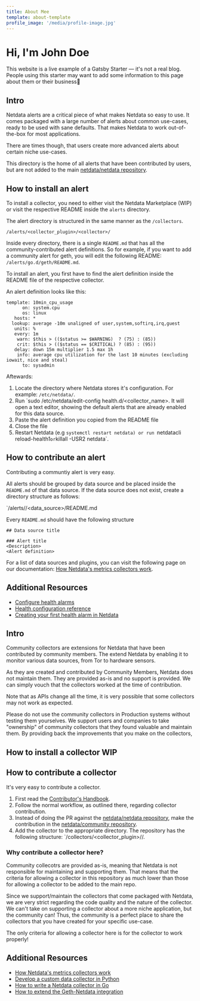 ```yaml
---
title: About Mee
template: about-template
profile_image: '/media/profile-image.jpg'
---
```


# Hi, I'm John Doe

This website is a live example of a Gatsby Starter — it's not a real blog.
People using this starter may want to add some information to this page about them or their business

 

 
## Intro

Netdata alerts are a critical piece of what makes Netdata so easy to use. It comes packaged with a large number of alerts about common use-cases, ready to be used with sane defaults. That makes Netdata to work out-of-the-box for most applications.

There are times though, that users create more advanced alerts about certain niche use-cases.

This directory is the home of all alerts that have been contributed by users, but are not added to the main  [netdata/netdata repository](https://github.com/netdata/netdata).


## How to install an alert

To install a collector, you need to either visit the Netdata Marketplace (WIP) or visit the respective README inside the `alerts` directory.

The alert directory is structured in the same manner as the `/collectors`.

`/alerts/<collector_plugin>/<collector>/`

Inside every directory, there is a single `README.md` that has all the community-contributed alert definitions. So for example, if you want to add a community alert for geth, you will edit the following README:
`/alerts/go.d/geth/README.md`.

To install an alert, you first have to find the alert definition inside the README file of the respective collector.

An alert definition looks like this:

```
template: 10min_cpu_usage
      on: system.cpu
      os: linux
   hosts: *
  lookup: average -10m unaligned of user,system,softirq,irq,guest
   units: %
   every: 1m
    warn: $this > (($status >= $WARNING)  ? (75) : (85))
    crit: $this > (($status == $CRITICAL) ? (85) : (95))
   delay: down 15m multiplier 1.5 max 1h
    info: average cpu utilization for the last 10 minutes (excluding iowait, nice and steal)
      to: sysadmin
```

Aftewards:

1. Locate the directory where Netdata stores it's configuration. For example: `/etc/netdata/`.
2. Run `sudo /etc/netdata/edit-config health.d/<collector_name>. It will open a text editor, showing the default alerts that are already enabled for this data source.
3. Paste the alert definition you copied from the README file
4. Close the file
5. Restart Netdata (e.g `systemctl restart netdata) or run `netdatacli reload-health1` or `killall -USR2 netdata`.

## How to contribute an alert

Contributing a communtiy alert is very easy.

All alerts should be grouped by data source and be placed inside the `README.md` of that data source. If the data source does not exist, create a directory structure as follows:

`/alerts/<plugin>/<data_source>/README.md

Every `README.md` should have the following structure
```
## Data source title

### Alert title
<Description>
<Alert definition>
```

For a list of data sources and plugins, you can visit the following page on our documentation: [How Netdata's metrics collectors work](https://learn.netdata.cloud/docs/collect/how-collectors-work).


## Additional Resources

- [Configure health alarms](https://learn.netdata.cloud/docs/monitor/configure-alarms)
- [Health configuration reference](https://learn.netdata.cloud/docs/agent/health/reference)
- [Creating your first health alarm in Netdata](https://www.youtube.com/watch?v=aWYj9VT8I5A)



## Intro

Community collectors are extensions for Netdata that have been contributed by community members. The extend Netdata by enabling it to monitor various data sources, from Tor to hardware sensors.

As they are created and contributed by Community Members, Netdata does not maintain them. They are provided as-is and no support is provided. We can simply vouch that the collectors worked at the time of contribution.

Note that as APIs change all the time, it is very possible that some collectors may not work as expected.

Please do not use the community collectors in Production systems without testing them yourselves. We support users and companies to take "ownership" of community collectors that they found valuable and maintain them. By providing back the improvements that you make on the collectors,

## How to install a collector WIP


## How to contribute a collector

It's very easy to contribute a collector.

1. First read the [Contributor's Handbook](https://learn.netdata.cloud/contribute/handbook).
2. Follow the normal workflow, as outlined there, regarding collector contribution.
3. Instead of doing the PR against the [netdata/netdata repository](https://github.com/netdata/netdata), make the contribution in the [netdata/community repository](https://github.com/netdata/community).
4. Add the collector to the appropriate directory. The repository has the following structure: `/collectors/<collector_plugin>/<collector>/.

### Why contribute a collector here?

Community collecotrs are provided as-is, meaning that Netdata is not responsible for maintaining and supporting them. That means that the criteria for allowing a collector in this repository as much lower than those for allowing a collector to be added to the main repo.

Since we support/maintain the collectors that come packaged with Netdata, we are very strict regarding the code quality and the nature of the collector. We can't take on supporting a collector about a more niche application, but the community can! Thus, the community is a perfect place to share the collectors that you have created for your specific use-case.

The only criteria for allowing a collector here is for the collector to work properly!

## Additional Resources

- [How Netdata's metrics collectors work](https://learn.netdata.cloud/docs/collect/how-collectors-work)
- [Develop a custom data collector in Python](https://learn.netdata.cloud/guides/python-collector)
- [How to write a Netdata collector in Go](https://learn.netdata.cloud/docs/agent/collectors/go.d.plugin/docs/how-to-write-a-module)
- [How to extend the Geth-Netdata integration](https://dev.to/netdata/how-to-extend-the-geth-netdata-integration-4o68)
